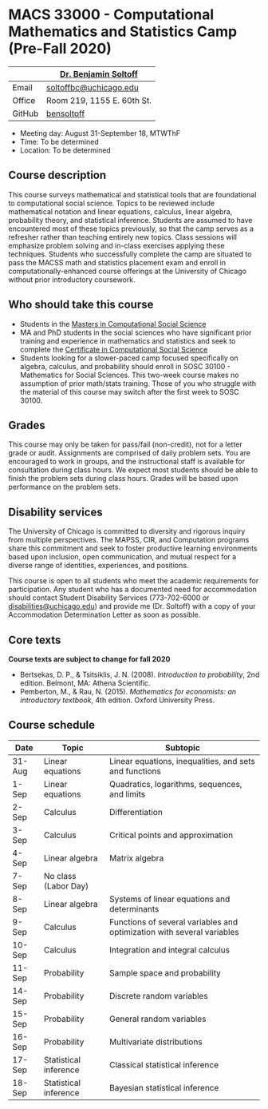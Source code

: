 # MACS 33000 - Computational Mathematics and Statistics Camp (Pre-Fall 2020)

|  | [Dr. Benjamin Soltoff](http://www.bensoltoff.com/) |
|-|-|
| Email | soltoffbc@uchicago.edu |
| Office | Room 219, 1155 E. 60th St. |
| GitHub | [bensoltoff](https://github.com/bensoltoff) |

* Meeting day: August 31-September 18, MTWThF
* Time: To be determined
* Location: To be determined

## Course description

This course surveys mathematical and statistical tools that are foundational to computational social science. Topics to be reviewed include mathematical notation and linear equations, calculus, linear algebra, probability theory, and statistical inference. Students are assumed to have encountered most of these topics previously, so that the camp serves as a refresher rather than teaching entirely new topics. Class sessions will emphasize problem solving and in-class exercises applying these techniques. Students who successfully complete the camp are situated to pass the MACSS math and statistics placement exam and enroll in computationally-enhanced course offerings at the University of Chicago without prior introductory coursework.

## Who should take this course

* Students in the [Masters in Computational Social Science](https://macss.uchicago.edu/)
* MA and PhD students in the social sciences who have significant prior training and experience in mathematics and statistics and seek to complete the [Certificate in Computational Social Science](https://macss.uchicago.edu/content/certificate-current-students)
* Students looking for a slower-paced camp focused specifically on algebra, calculus, and probability should enroll in SOSC 30100 - Mathematics for Social Sciences. This two-week course makes no assumption of prior math/stats training. Those of you who struggle with the material of this course may switch after the first week to SOSC 30100.

## Grades

This course may only be taken for pass/fail (non-credit), not for a letter grade or audit. Assignments are comprised of daily problem sets. You are encouraged to work in groups, and the instructional staff is available for consultation during class hours. We expect most students should be able to finish the problem sets during class hours. Grades will be based upon performance on the problem sets.

## Disability services

The University of Chicago is committed to diversity and rigorous inquiry from multiple perspectives. The MAPSS, CIR, and Computation programs share this commitment and seek to foster productive learning environments based upon inclusion, open communication, and mutual respect for a diverse range of identities, experiences, and positions.

This course is open to all students who meet the academic requirements for participation. Any student who has a documented need for accommodation should contact Student Disability Services (773-702-6000 or [disabilities@uchicago.edu](mailto:disabilities@uchicago.edu)) and provide me (Dr. Soltoff) with a copy of your Accommodation Determination Letter as soon as possible.

## Core texts

**Course texts are subject to change for fall 2020**

* Bertsekas, D. P., & Tsitsiklis, J. N. (2008). *Introduction to probability*, 2nd edition. Belmont, MA: Athena Scientific.
* Pemberton, M., & Rau, N. (2015). *Mathematics for economists: an introductory textbook*, 4th edition. Oxford University Press.

## Course schedule

| Date | Topic | Subtopic |
|-|-|-|
| 31-Aug | Linear equations | Linear equations, inequalities, and sets and functions |
| 1-Sep | Linear equations | Quadratics, logarithms, sequences, and limits |
| 2-Sep | Calculus | Differentiation |
| 3-Sep | Calculus | Critical points and approximation |
| 4-Sep | Linear algebra | Matrix algebra |
| 7-Sep | No class (Labor Day) |  |
| 8-Sep | Linear algebra | Systems of linear equations and determinants |
| 9-Sep | Calculus | Functions of several variables and optimization with several variables |
| 10-Sep | Calculus | Integration and integral calculus |
| 11-Sep | Probability | Sample space and probability |
| 14-Sep | Probability | Discrete random variables |
| 15-Sep | Probability | General random variables |
| 16-Sep | Probability | Multivariate distributions |
| 17-Sep | Statistical inference | Classical statistical inference |
| 18-Sep | Statistical inference | Bayesian statistical inference |
